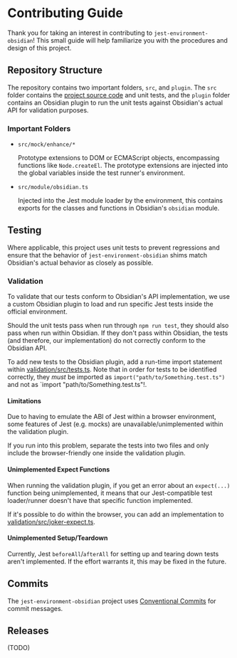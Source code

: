 # Contributing Guide

Thank you for taking an interest in contributing to `jest-environment-obsidian`! This small guide will help familiarize you with the procedures and design of this project.

## Repository Structure

The repository contains two important folders, `src`, and `plugin`. The `src` folder contains the [project source code](#sources) and unit tests, and the `plugin` folder contains an Obsidian plugin to run the unit tests against Obsidian's actual API for validation purposes.

### Important Folders

- `src/mock/enhance/*`
  
  Prototype extensions to DOM or ECMAScript objects, encompassing functions like `Node.createEl`. The prototype extensions are injected into the global variables inside the test runner's environment.

- `src/module/obsidian.ts`
  
  Injected into the Jest module loader by the environment, this contains exports for the classes and functions in Obsidian's `obsidian` module.


## Testing

Where applicable, this project uses unit tests to prevent regressions and ensure that the behavior of `jest-environment-obsidian` shims match Obsidian's actual behavior as closely as possible.

### Validation

To validate that our tests conform to Obsidian's API implementation, we use a custom Obsidian plugin to load and run specific Jest tests inside the official environment.

Should the unit tests pass when run through `npm run test`, they should also pass when run within Obsidian. If they don't pass within Obsidian, the tests (and therefore, our implementation) do not correctly conform to the Obsidian API.

To add new tests to the Obsidian plugin, add a run-time import statement within [validation/src/tests.ts](./validation/src/tests.ts). Note that in order for tests to be identified correctly, they *must* be imported as `import("path/to/Something.test.ts")` and not as `import "path/to/Something.test.ts"!.

#### Limitations

Due to having to emulate the ABI of Jest within a browser environment, some features of Jest (e.g. mocks) are unavailable/unimplemented within the validation plugin.

If you run into this problem, separate the tests into two files and only include the browser-friendly one inside the validation plugin.

#### Unimplemented Expect Functions

When running the validation plugin, if you get an error about an `expect(...)` function being unimplemented, it means that our Jest-compatible test loader/runner doesn't have that specific function implemented.

If it's possible to do within the browser, you can add an implementation to [validation/src/joker-expect.ts](./validation/src/joker-expect.ts).

#### Unimplemented Setup/Teardown

Currently, Jest `beforeAll`/`afterAll` for setting up and tearing down tests aren't implemented. If the effort warrants it, this may be fixed in the future.

## Commits

The `jest-environment-obsidian` project uses [Conventional Commits](https://www.conventionalcommits.org/) for commit messages.


## Releases

(TODO)
